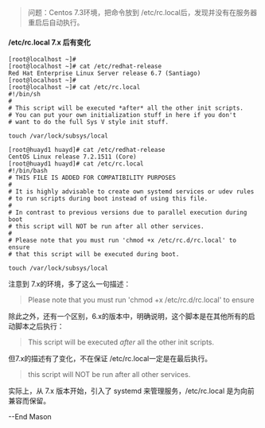 

> 问题：Centos 7.3环境，把命令放到 /etc/rc.local后，发现并没有在服务器重启后自动执行。

#### /etc/rc.local 7.x 后有变化

    [root@localhost ~]# 
    [root@localhost ~]# cat /etc/redhat-release 
    Red Hat Enterprise Linux Server release 6.7 (Santiago)
    [root@localhost ~]# 
    [root@localhost ~]# cat /etc/rc.local 
    #!/bin/sh
    #
    # This script will be executed *after* all the other init scripts.
    # You can put your own initialization stuff in here if you don't
    # want to do the full Sys V style init stuff.
    
    touch /var/lock/subsys/local
    
    [root@huayd1 huayd]# cat /etc/redhat-release 
    CentOS Linux release 7.2.1511 (Core) 
    [root@huayd1 huayd]# cat /etc/rc.local 
    #!/bin/bash
    # THIS FILE IS ADDED FOR COMPATIBILITY PURPOSES
    #
    # It is highly advisable to create own systemd services or udev rules
    # to run scripts during boot instead of using this file.
    #
    # In contrast to previous versions due to parallel execution during boot
    # this script will NOT be run after all other services.
    #
    # Please note that you must run 'chmod +x /etc/rc.d/rc.local' to ensure
    # that this script will be executed during boot.
    
    touch /var/lock/subsys/local
    
注意到 7.x的环境，多了这么一句描述：

> Please note that you must run 'chmod +x /etc/rc.d/rc.local' to ensure

除此之外，还有一个区别，6.x的版本中，明确说明，这个脚本是在其他所有的启动脚本之后执行：
> This script will be executed *after* all the other init scripts.

但7.x的描述有了变化，不在保证 /etc/rc.local一定是在最后执行。
> this script will NOT be run after all other services.

实际上，从 7.x 版本开始，引入了 systemd 来管理服务，/etc/rc.local 是为向前兼容而保留。

--End
Mason
